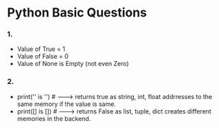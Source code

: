 # Python Basic Questions

### 1. 
- Value of True = 1 
- Value of False = 0 
- Value of None is Empty (not even Zero)

### 2. 
- print('' is '') # ---> returns true as string, int, float addrresses to the same memory if the value is same.
- print([] is []) # ---> returns False as list, tuple, dict creates different memories in the backend.

